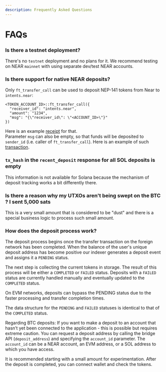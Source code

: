 ```yaml
---
description: Frequently Asked Questions
---
```


# FAQs

### Is there a testnet deployment?

There's no `testnet` deployment and no plans for it. We recommend testing on NEAR `mainnet` with using separate dev/test NEAR accounts.

### Is there support for native NEAR deposits?

Only  `ft_transfer_call` can be used to deposit NEP-141 tokens from Near to `intents.near`:


```
<TOKEN_ACCOUNT_ID>::ft_transfer_call({
  "receiver_id": "intents.near",
  "amount": "1234",
  "msg": "{\"receiver_id\": \"<ACCOUNT_ID>\"}"
})
```

Here is an example [receipt](https://nearblocks.io/txns/EwmeXzZJStA6e5JB49vgxNYJDemqeYCFGvPH7zapP1Fw#execution#4tyaF4MnMcNQVqrg3kXzsH9277ErDeCXS9g3c2keV38G) for that.\
Parameter `msg` can also be empty, so that funds will be deposited to `sender_id` (i.e. caller of `ft_transfer_call`). Here is an example of such [transaction](https://nearblocks.io/txns/HoWpAR8dF5azsUVaQWrBW5VsRve5X4dwr9GGiHWj3R1P#execution).

### `tx_hash` in the `recent_deposit` response for all SOL deposits is empty

This information is not available for Solana because the mechanism of deposit tracking works a bit differently there.

### Is there a reason why my UTXOs aren't being swept on the BTC ? I sent 5,000 sats

This is a very small amount that is considered to be "dust" and there is a special business logic to process such small amount.

### How does the deposit process work?

The deposit process begins once the transfer transaction on the foreign network has been completed.  When the balance of the user's unique deposit address has become positive our indexer generates a deposit event and assigns it a `PENDING` status.

The next step is collecting the current tokens in storage. The result of this process will be either a `COMPLETED` or `FAILED` status. Deposits with a `FAILED` status are currently handled manually and eventually updated to the `COMPLETED` status.

On EVM networks, deposits can bypass the PENDING status due to the faster processing and transfer completion times.

The data structure for the `PENDING` and `FAILED` statuses is identical to that of the `COMPLETED` status.

Regarding BTC deposits: If you want to make a deposit to an account that hasn’t yet been connected to the application - this is possible but requires extreme caution. You can request a deposit address by calling the bridge API (`deposit_address`) and specifying the `account_id` parameter. The `account_id` can be a NEAR account, an EVM address, or a SOL address to which you have access.

It is recommended starting with a small amount for experimentation. After the deposit is completed, you can connect wallet and check the tokens.
